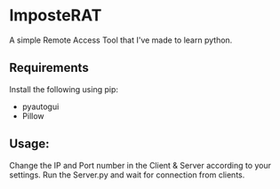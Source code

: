 # ImposteRAT
A simple Remote Access Tool that I've made to learn python.

## Requirements
Install the following using pip:
 - pyautogui
 - Pillow

## Usage:
Change the IP and Port number in the Client & Server according to your settings.
Run the Server.py and wait for connection from clients.

